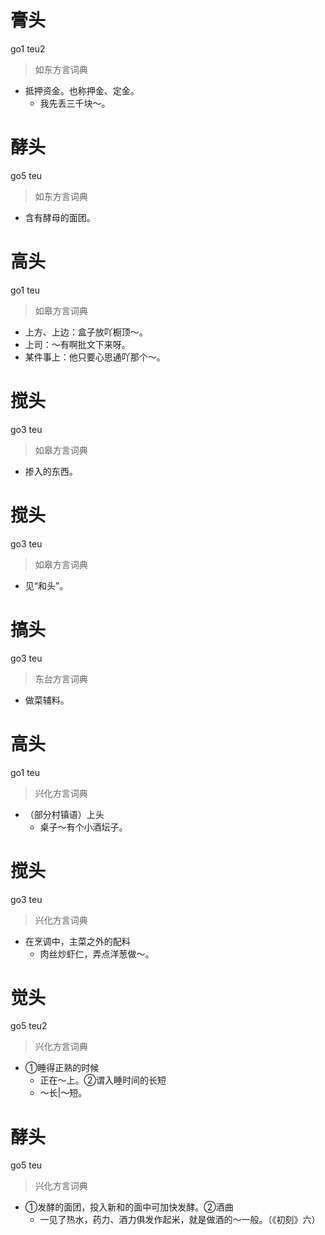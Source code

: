 # 膏头
go1 teu2
> 如东方言词典
- 抵押资金。也称押金、定金。
  - 我先丢三千块～。

# 酵头
go5 teu
> 如东方言词典
- 含有酵母的面团。

# 高头
go1 teu
> 如皋方言词典
- 上方、上边：盒子放吖橱顶～。
- 上司：～有啊批文下来呀。
- 某件事上：他只要心思通吖那个～。

# 搅头
go3 teu
> 如皋方言词典
- 掺入的东西。

# 搅头
go3 teu
> 如皋方言词典
- 见“和头”。

# 搞头
go3 teu
> 东台方言词典
- 做菜辅料。

# 高头
go1 teu
> 兴化方言词典
- （部分村镇语）上头
  - 桌子～有个小酒坛子。

# 搅头
go3 teu
> 兴化方言词典
- 在烹调中，主菜之外的配料
  - 肉丝炒虾仁，弄点洋葱做～。

# 觉头
go5 teu2
> 兴化方言词典
- ①睡得正熟的时候
  - 正在～上。②谓入睡时间的长短
  - ～长|～短。

# 酵头
go5 teu
> 兴化方言词典
- ①发酵的面团，投入新和的面中可加快发酵。②酒曲
  - 一见了热水，药力、酒力俱发作起米，就是做酒的～一般。（《初刻》六）
